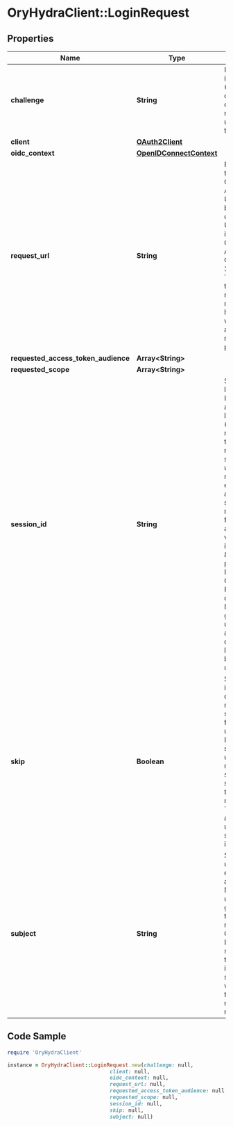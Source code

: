# OryHydraClient::LoginRequest

## Properties

Name | Type | Description | Notes
------------ | ------------- | ------------- | -------------
**challenge** | **String** | ID is the identifier (\&quot;login challenge\&quot;) of the login request. It is used to identify the session. | 
**client** | [**OAuth2Client**](OAuth2Client.md) |  | 
**oidc_context** | [**OpenIDConnectContext**](OpenIDConnectContext.md) |  | [optional] 
**request_url** | **String** | RequestURL is the original OAuth 2.0 Authorization URL requested by the OAuth 2.0 client. It is the URL which initiates the OAuth 2.0 Authorization Code or OAuth 2.0 Implicit flow. This URL is typically not needed, but might come in handy if you want to deal with additional request parameters. | 
**requested_access_token_audience** | **Array&lt;String&gt;** |  | 
**requested_scope** | **Array&lt;String&gt;** |  | 
**session_id** | **String** | SessionID is the login session ID. If the user-agent reuses a login session (via cookie / remember flag) this ID will remain the same. If the user-agent did not have an existing authentication session (e.g. remember is false) this will be a new random value. This value is used as the \&quot;sid\&quot; parameter in the ID Token and in OIDC Front-/Back- channel logout. It&#39;s value can generally be used to associate consecutive login requests by a certain user. | [optional] 
**skip** | **Boolean** | Skip, if true, implies that the client has requested the same scopes from the same user previously. If true, you can skip asking the user to grant the requested scopes, and simply forward the user to the redirect URL.  This feature allows you to update / set session information. | 
**subject** | **String** | Subject is the user ID of the end-user that authenticated. Now, that end user needs to grant or deny the scope requested by the OAuth 2.0 client. If this value is set and &#x60;skip&#x60; is true, you MUST include this subject type when accepting the login request, or the request will fail. | 

## Code Sample

```ruby
require 'OryHydraClient'

instance = OryHydraClient::LoginRequest.new(challenge: null,
                                 client: null,
                                 oidc_context: null,
                                 request_url: null,
                                 requested_access_token_audience: null,
                                 requested_scope: null,
                                 session_id: null,
                                 skip: null,
                                 subject: null)
```


